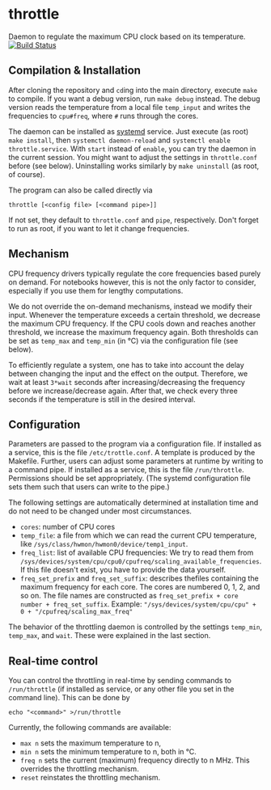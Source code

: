 throttle
========

Daemon to regulate the maximum CPU clock based on its temperature.
[![Build Status](https://travis-ci.org/aaronpuchert/throttle.svg?branch=master)](https://travis-ci.org/aaronpuchert/throttle)

Compilation & Installation
--------------------------
After cloning the repository and `cd`ing into the main directory, execute `make` to compile.
If you want a debug version, run `make debug` instead.
The debug version reads the temperature from  a local file `temp_input` and writes the frequencies to `cpu#freq`, where `#` runs through the cores.

The daemon can be installed as [systemd](http://freedesktop.org/wiki/Software/systemd/) service.
Just execute (as root) `make install`, then `systemctl daemon-reload` and `systemctl enable throttle.service`.
With `start` instead of `enable`, you can try the daemon in the current session.
You might want to adjust the settings in `throttle.conf` before (see below).
Uninstalling works similarly by `make uninstall` (as root, of course).

The program can also be called directly via

	throttle [<config file> [<command pipe>]]

If not set, they default to `throttle.conf` and `pipe`, respectively.
Don't forget to run as root, if you want to let it change frequencies.

Mechanism
---------
CPU frequency drivers typically regulate the core frequencies based purely on demand.
For notebooks however, this is not the only factor to consider, especially if you use them for lengthy computations.

We do not override the on-demand mechanisms, instead we modify their input.
Whenever the temperature exceeds a certain threshold, we decrease the maximum CPU frequency.
If the CPU cools down and reaches another threshold, we increase the maximum frequency again.
Both thresholds can be set as `temp_max` and `temp_min` (in °C) via the configuration file (see below).

To efficiently regulate a system, one has to take into account the delay between changing the input and the effect on the output.
Therefore, we wait at least `3*wait` seconds after increasing/decreasing the frequency before we increase/decrease again.
After that, we check every three seconds if the temperature is still in the desired interval.

Configuration
-------------
Parameters are passed to the program via a configuration file.
If installed as a service, this is the file `/etc/trottle.conf`.
A template is produced by the Makefile.
Further, users can adjust some parameters at runtime by writing to a command pipe.
If installed as a service, this is the file `/run/throttle`.
Permissions should be set appropriately.
(The systemd configuration file sets them such that users can write to the pipe.)

The following settings are automatically determined at installation time and do not need to be changed under most circumstances.
- `cores`: number of CPU cores
- `temp_file`: a file from which we can read the current CPU temperature, like `/sys/class/hwmon/hwmon0/device/temp1_input`.
- `freq_list`: list of available CPU frequencies: We try to read them from `/sys/devices/system/cpu/cpu0/cpufreq/scaling_available_frequencies`.
  If this file doesn't exist, you have to provide the data yourself.
- `freq_set_prefix` and `freq_set_suffix`: describes thefiles containing the maximum frequency for each core. The cores are numbered 0, 1, 2, and so on.
  The file names are constructed as `freq_set_prefix + core number + freq_set_suffix`.
  Example: `"/sys/devices/system/cpu/cpu" + 0 + "/cpufreq/scaling_max_freq"`

The behavior of the throttling daemon is controlled by the settings `temp_min`, `temp_max`, and `wait`.
These were explained in the last section.

Real-time control
-----------------
You can control the throttling in real-time by sending commands to `/run/throttle` (if installed as service, or any other file you set in the command line).
This can be done by

	echo "<command>" >/run/throttle

Currently, the following commands are available:

*	`max n` sets the maximum temperature to n,
*	`min n` sets the minimum temperature to n, both in °C.
*	`freq n` sets the current (maximum) frequency directly to n MHz.
	This overrides the throttling mechanism.
*	`reset` reinstates the throttling mechanism.
